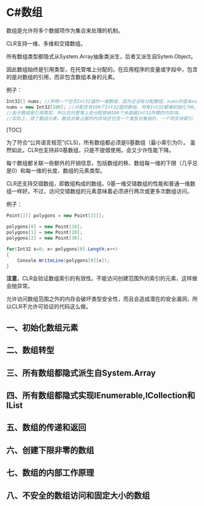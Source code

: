 # C#数组

数组是允许将多个数据项作为集合来处理的机制。

CLR支持一维、多维和交错数组。

所有数组类型都隐式从System.Array抽象类派生，后者又派生自Sytem.Object。

因此数组始终是引用类型，在托管堆上分配的。在应用程序的变量或字段中，包含的是对数组的引用，而非包含数组本身的元素。

例子：
```c#
Int32[] nums; //声明一个包含Int32值的一维数组，因为还没有分配数组，nums的值未null
nums = new Int32[100]; //分配含有100个Int32值的数组，所有Int32都被初始化为0。
//由于数组是引用类型，所以在托管堆上会分配容纳100个未装箱Int32所需的内存块。
//实际上，除了数组元素，数组对象占据的内存块还包含一个类型对象指针、一个同步块索引、一些额外成员。该数组的内存块地址被返回保存到nums变量中。
```
[TOC]

为了符合“公共语言规范”(CLS)，所有数组都必须是0基数组（最小索引为0）。
虽然如此，CLR也支持非0基数组，只是不提倡使用。会又少许性能下降。

每个数组都关联一些额外的开销信息，包括数组的秩、数组每一维的下限（几乎总是0）和每一维的长度、数组的元素类型。

CLR还支持交错数组，即数组构成的数组。0基一维交错数组的性能和普通一维数组一样好。不过，访问交错数组的元素意味着必须进行两次或更多次数组访问。

例子：
```c#
Point[][] polygons = new Point[3][];

polygons[0] = new Point[10];
polygons[1] = new Point[20];
polygons[2] = new Point[30];

for(Int32 x=0; x< polygons[0].Length;x++)
{
    Console.WriteLine(polygons[0][x]);
}

```

**注意**，CLR会验证数组索引的有效性。不能访问创建范围外的索引的元素，这样做会抛异常。

允许访问数组范围之外的内存会破坏类型安全性，而且会造成潜在的安全漏洞，所以CLR不允许可验证的代码这么做。

## 一、初始化数组元素

## 二、数组转型

## 三、所有数组都隐式派生自System.Array

## 四、所有数组都隐式实现IEnumerable,ICollection和IList

## 五、数组的传递和返回

## 六、创建下限非零的数组

## 七、数组的内部工作原理

## 八、不安全的数组访问和固定大小的数组